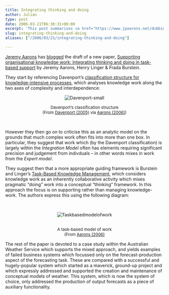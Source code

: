 ```yaml
---
title: Integrating thinking and doing
author: Julian
type: post
date: 2006-03-21T06:30:31+00:00
excerpt: 'This post summarises <a href="https://www.jpaarons.net/dubbings/UserFiles/docs/OLKC2006_Aarons_submitted.pdf">Supporting organisational knowledge work: Integrating thinking and doing in task-based support</a>  by Jeremy Aarons, Henry Linger & Frada Burstein.'
slug: integrating-thinking-and-doing 
aliases: ["/2006/03/21/integrating-thinking-and-doing"]

---
```

[Jeremy Aarons][1] has [blogged][2] the draft of a new paper, [Supporting organisational knowledge work: Integrating thinking and doing in task-based support][3] by Jeremy Aarons, Henry Linger & Frada Burstein.

They start by referencing Davenport&#8217;s [classification structure for knowledge-intensive processes][4], which analyses knowledge work along the two axes of complexity and interdependence: 

<p class="centrepic" align="center">
  <img alt="Davenport-small" src="https://www.synesthesia.co.uk/blog/images/davenport_2Dsmall.gif" border="0" />
</p>

<p align="center">
  <font size="2">Davenport&rsquo;s classification structure <br />(From </font><a title="Thinking for a Living: How to Get Better Performance and Results from Knowledge Workers" href="https://www.amazon.co.uk/exec/obidos/redirect?tag=fivegocrazyinmid%26link_code=xm2%26camp=2025%26creative=165953%26path=https://www.amazon.co.uk/gp/redirect.html%253fASIN=1591394236%2526tag=fivegocrazyinmid%2526lcode=xm2%2526cID=2025%2526ccmID=165953%2526location=/o/ASIN/1591394236%25253FSubscriptionId=0EMV44A9A5YT1RVDGZ82"><font size="2">Davenport (2005)</font></a><font size="2"> via </font><a title="Supporting organisational knowledge work: Integrating thinking and doing in task-based support." href="https://www.jpaarons.net/dubbings/UserFiles/docs/OLKC2006_Aarons_submitted.pdf"><font size="2">Aarons (2006)</font></a><font size="2">)</font>
</p>

&nbsp;

However they then go on to criticise this as an analytic model on the grounds that much complex work often fits into more than one box. In particular, they suggest that work which (by the Davenport classification) is largely within the _Integration Model_ often has elements requiring significant precision and judgement from indivduals &#8211; in other words mixes in work from the _Expert model_.

They suggest then that a more appropriate guiding framework is Burstein and Linger&#8217;s [Task-Based Knowledge Management][5], which considers knowledge work as an inherently collaborative activity which mixes pragmatic &#8220;doing&#8221; work into a conceptual &#8220;thinking&#8221; framework. In this approach the focus is on supporting rather than managing knowledge-work. The authors express this using the following diagram:

<font size="2"></font>&nbsp;

<p align="center">
  <img alt="Taskbasedmodelofwork" src="https://www.synesthesia.co.uk/blog/images/taskbasedmodelofwork.gif" border="0" />
</p>

<p align="center">
  <font size="2"><br /> A task-based model of work<br />(From <a title="Supporting organisational knowledge work: Integrating thinking and doing in task-based support." href="https://www.jpaarons.net/dubbings/UserFiles/docs/OLKC2006_Aarons_submitted.pdf">Aarons (2006)</a></font>
</p>

The rest of the paper is devoted to a case study within the Australian Weather Service which supports the mixed approach, and yields examples of failed business systems which focussed only on the forecast-production aspect of the forecasting task. These are compared with a successful and hugely-popular system which started as a maverick, ground-up project and which expressly addressed and supported the creation and maintenance of conceptual models of weather. This system, which is now the system of choice, only addressed the production of output forecasts as a piece of auxiliary functionality.

 [1]: https://www.jpaarons.net/dubbings/
 [2]: https://www.jpaarons.net/dubbings/2006/02/28/olkc2006-paper
 [3]: https://www.jpaarons.net/dubbings/UserFiles/docs/OLKC2006_Aarons_submitted.pdf
 [4]: https://www.amazon.co.uk/exec/obidos/redirect?tag=fivegocrazyinmid%26link_code=xm2%26camp=2025%26creative=165953%26path=https://www.amazon.co.uk/gp/redirect.html%253fASIN=1591394236%2526tag=fivegocrazyinmid%2526lcode=xm2%2526cID=2025%2526ccmID=165953%2526location=/o/ASIN/1591394236%25253FSubscriptionId=0EMV44A9A5YT1RVDGZ82
 [5]: https://www.amazon.co.uk/exec/obidos/redirect?tag=fivegocrazyinmid%26link_code=xm2%26camp=2025%26creative=165953%26path=https://www.amazon.co.uk/gp/redirect.html%253fASIN=1591405734%2526tag=fivegocrazyinmid%2526lcode=xm2%2526cID=2025%2526ccmID=165953%2526location=/o/ASIN/1591405734%25253FSubscriptionId=0EMV44A9A5YT1RVDGZ82 "The Encyclopedia of Knowledge Management"